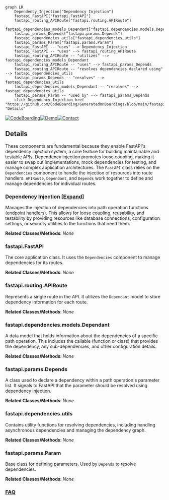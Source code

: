 ```mermaid
graph LR
    Dependency_Injection["Dependency Injection"]
    fastapi_FastAPI["fastapi.FastAPI"]
    fastapi_routing_APIRoute["fastapi.routing.APIRoute"]
    fastapi_dependencies_models_Dependant["fastapi.dependencies.models.Dependant"]
    fastapi_params_Depends["fastapi.params.Depends"]
    fastapi_dependencies_utils["fastapi.dependencies.utils"]
    fastapi_params_Param["fastapi.params.Param"]
    fastapi_FastAPI -- "uses" --> Dependency_Injection
    fastapi_FastAPI -- "uses" --> fastapi_routing_APIRoute
    fastapi_routing_APIRoute -- "utilizes" --> fastapi_dependencies_models_Dependant
    fastapi_routing_APIRoute -- "uses" --> fastapi_params_Depends
    fastapi_routing_APIRoute -- "resolves dependencies declared using" --> fastapi_dependencies_utils
    fastapi_params_Depends -- "resolves" --> fastapi_dependencies_utils
    fastapi_dependencies_models_Dependant -- "resolves" --> fastapi_dependencies_utils
    fastapi_params_Param -- "used by" --> fastapi_params_Depends
    click Dependency_Injection href "https://github.com/CodeBoarding/GeneratedOnBoardings/blob/main/fastapi/Dependency_Injection.md" "Details"
```

[![CodeBoarding](https://img.shields.io/badge/Generated%20by-CodeBoarding-9cf?style=flat-square)](https://github.com/CodeBoarding/GeneratedOnBoardings)[![Demo](https://img.shields.io/badge/Try%20our-Demo-blue?style=flat-square)](https://www.codeboarding.org/demo)[![Contact](https://img.shields.io/badge/Contact%20us%20-%20contact@codeboarding.org-lightgrey?style=flat-square)](mailto:contact@codeboarding.org)

## Details

These components are fundamental because they enable FastAPI's dependency injection system, a core feature for building maintainable and testable APIs. Dependency injection promotes loose coupling, making it easier to swap out implementations, mock dependencies for testing, and manage complex application architectures. The `FastAPI` class relies on the `Dependencies` component to handle the injection of resources into route handlers. `APIRoute`, `Dependant`, and `Depends` work together to define and manage dependencies for individual routes.

### Dependency Injection [[Expand]](./Dependency_Injection.md)
Manages the injection of dependencies into path operation functions (endpoint handlers). This allows for loose coupling, reusability, and testability by providing resources like database connections, configuration settings, or security utilities to the functions that need them.


**Related Classes/Methods**: _None_

### fastapi.FastAPI
The core application class. It uses the `Dependencies` component to manage dependencies for its routes.


**Related Classes/Methods**: _None_

### fastapi.routing.APIRoute
Represents a single route in the API. It utilizes the `Dependant` model to store dependency information for each route.


**Related Classes/Methods**: _None_

### fastapi.dependencies.models.Dependant
A data model that holds information about the dependencies of a specific path operation. This includes the callable (function or class) that provides the dependency, any sub-dependencies, and other configuration details.


**Related Classes/Methods**: _None_

### fastapi.params.Depends
A class used to declare a dependency within a path operation's parameter list. It signals to FastAPI that the parameter should be resolved using dependency injection.


**Related Classes/Methods**: _None_

### fastapi.dependencies.utils
Contains utility functions for resolving dependencies, including handling asynchronous dependencies and managing the dependency graph.


**Related Classes/Methods**: _None_

### fastapi.params.Param
Base class for defining parameters. Used by `Depends` to resolve dependencies.


**Related Classes/Methods**: _None_



### [FAQ](https://github.com/CodeBoarding/GeneratedOnBoardings/tree/main?tab=readme-ov-file#faq)